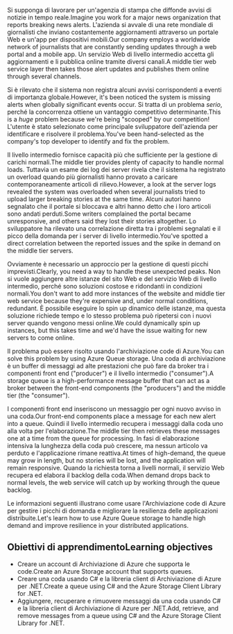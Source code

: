<span data-ttu-id="9e463-101">Si supponga di lavorare per un'agenzia di stampa che diffonde avvisi di notizie in tempo reale.</span><span class="sxs-lookup"><span data-stu-id="9e463-101">Imagine you work for a major news organization that reports breaking news alerts.</span></span> <span data-ttu-id="9e463-102">L'azienda si avvale di una rete mondiale di giornalisti che inviano costantemente aggiornamenti attraverso un portale Web e un'app per dispositivi mobili.</span><span class="sxs-lookup"><span data-stu-id="9e463-102">Our company employs a worldwide network of journalists that are constantly sending updates through a web portal and a mobile app.</span></span> <span data-ttu-id="9e463-103">Un servizio Web di livello intermedio accetta gli aggiornamenti e li pubblica online tramite diversi canali.</span><span class="sxs-lookup"><span data-stu-id="9e463-103">A middle tier web service layer then takes those alert updates and publishes them online through several channels.</span></span>

<span data-ttu-id="9e463-104">Si è rilevato che il sistema non registra alcuni avvisi corrispondenti a eventi di importanza globale.</span><span class="sxs-lookup"><span data-stu-id="9e463-104">However, it's been noticed the system is missing alerts when globally significant events occur.</span></span> <span data-ttu-id="9e463-105">Si tratta di un problema _serio_, perché la concorrenza ottiene un vantaggio competitivo determinante.</span><span class="sxs-lookup"><span data-stu-id="9e463-105">This is a _huge_ problem because we're being "scooped" by our competition!</span></span> <span data-ttu-id="9e463-106">L'utente è stato selezionato come principale sviluppatore dell'azienda per identificare e risolvere il problema.</span><span class="sxs-lookup"><span data-stu-id="9e463-106">You've been hand-selected as the company's top developer to identify and fix the problem.</span></span>

<span data-ttu-id="9e463-107">Il livello intermedio fornisce capacità più che sufficiente per la gestione di carichi normali.</span><span class="sxs-lookup"><span data-stu-id="9e463-107">The middle tier provides plenty of capacity to handle normal loads.</span></span> <span data-ttu-id="9e463-108">Tuttavia un esame dei log dei server rivela che il sistema ha registrato un overload quando più giornalisti hanno provato a caricare contemporaneamente articoli di rilievo.</span><span class="sxs-lookup"><span data-stu-id="9e463-108">However, a look at the server logs revealed the system was overloaded when several journalists tried to upload larger breaking stories at the same time.</span></span> <span data-ttu-id="9e463-109">Alcuni autori hanno segnalato che il portale si bloccava e altri hanno detto che i loro articoli sono andati perduti.</span><span class="sxs-lookup"><span data-stu-id="9e463-109">Some writers complained the portal became unresponsive, and others said they lost their stories altogether.</span></span> <span data-ttu-id="9e463-110">Lo sviluppatore ha rilevato una correlazione diretta tra i problemi segnalati e il picco della domanda per i server di livello intermedio.</span><span class="sxs-lookup"><span data-stu-id="9e463-110">You've spotted a direct correlation between the reported issues and the spike in demand on the middle tier servers.</span></span>

<span data-ttu-id="9e463-111">Ovviamente è necessario un approccio per la gestione di questi picchi imprevisti.</span><span class="sxs-lookup"><span data-stu-id="9e463-111">Clearly, you need a way to handle these unexpected peaks.</span></span> <span data-ttu-id="9e463-112">Non si vuole aggiungere altre istanze del sito Web e del servizio Web di livello intermedio, perché sono soluzioni costose e ridondanti in condizioni normali.</span><span class="sxs-lookup"><span data-stu-id="9e463-112">You don't want to add more instances of the website and middle tier web service because they're expensive and, under normal conditions, redundant.</span></span> <span data-ttu-id="9e463-113">È possibile eseguire lo spin up dinamico delle istanze, ma questa soluzione richiede tempo e lo stesso problema può ripetersi con i nuovi server quando vengono messi online.</span><span class="sxs-lookup"><span data-stu-id="9e463-113">We could dynamically spin up instances, but this takes time and we'd have the issue waiting for new servers to come online.</span></span>

<span data-ttu-id="9e463-114">Il problema può essere risolto usando l'archiviazione code di Azure.</span><span class="sxs-lookup"><span data-stu-id="9e463-114">You can solve this problem by using Azure Queue storage.</span></span> <span data-ttu-id="9e463-115">Una coda di archiviazione è un buffer di messaggi ad alte prestazioni che può fare da broker tra i componenti front end ("producer") e il livello intermedio ("consumer").</span><span class="sxs-lookup"><span data-stu-id="9e463-115">A storage queue is a high-performance message buffer that can act as a broker between the front-end components (the "producers") and the middle tier (the "consumer").</span></span> 

<span data-ttu-id="9e463-116">I componenti front end inseriscono un messaggio per ogni nuovo avviso in una coda.</span><span class="sxs-lookup"><span data-stu-id="9e463-116">Our front-end components place a message for each new alert into a queue.</span></span> <span data-ttu-id="9e463-117">Quindi il livello intermedio recupera i messaggi dalla coda uno alla volta per l'elaborazione.</span><span class="sxs-lookup"><span data-stu-id="9e463-117">The middle tier then retrieves these messages one at a time from the queue for processing.</span></span> <span data-ttu-id="9e463-118">In fasi di elaborazione intensiva la lunghezza della coda può crescere, ma nessun articolo va perduto e l'applicazione rimane reattiva.</span><span class="sxs-lookup"><span data-stu-id="9e463-118">At times of high-demand, the queue may grow in length, but no stories will be lost, and the application will remain responsive.</span></span> <span data-ttu-id="9e463-119">Quando la richiesta torna a livelli normali, il servizio Web recupera ed elabora il backlog della coda.</span><span class="sxs-lookup"><span data-stu-id="9e463-119">When demand drops back to normal levels, the web service will catch up by working through the queue backlog.</span></span>

<span data-ttu-id="9e463-120">Le informazioni seguenti illustrano come usare l'Archiviazione code di Azure per gestire i picchi di domanda e migliorare la resilienza delle applicazioni distribuite.</span><span class="sxs-lookup"><span data-stu-id="9e463-120">Let's learn how to use Azure Queue storage to handle high demand and improve resilience in your distributed applications.</span></span>

## <a name="learning-objectives"></a><span data-ttu-id="9e463-121">Obiettivi di apprendimento</span><span class="sxs-lookup"><span data-stu-id="9e463-121">Learning objectives</span></span>

- <span data-ttu-id="9e463-122">Creare un account di Archiviazione di Azure che supporta le code.</span><span class="sxs-lookup"><span data-stu-id="9e463-122">Create an Azure Storage account that supports queues.</span></span>
- <span data-ttu-id="9e463-123">Creare una coda usando C# e la libreria client di Archiviazione di Azure per .NET.</span><span class="sxs-lookup"><span data-stu-id="9e463-123">Create a queue using C# and the Azure Storage Client Library for .NET.</span></span>
- <span data-ttu-id="9e463-124">Aggiungere, recuperare e rimuovere messaggi da una coda usando C# e la libreria client di Archiviazione di Azure per .NET.</span><span class="sxs-lookup"><span data-stu-id="9e463-124">Add, retrieve, and remove messages from a queue using C# and the Azure Storage Client Library for .NET.</span></span>